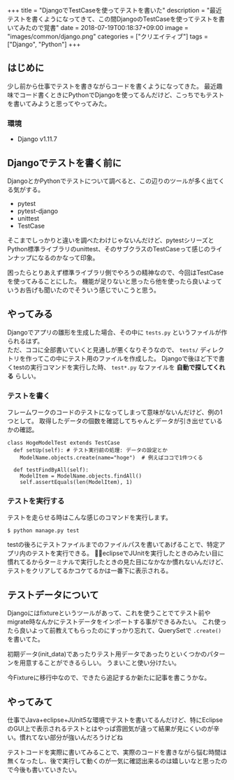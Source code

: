+++
title = "DjangoでTestCaseを使ってテストを書いた"
description = "最近テストを書くようになってきて、この間DjangoのTestCaseを使ってテストを書いてみたので覚書"
date = 2018-07-19T00:18:37+09:00
image = "images/common/django.png"
categories = ["クリエイティブ"]
tags = ["Django", "Python"]
+++



## はじめに
少し前から仕事でテストを書きながらコードを書くようになってきた。
最近趣味でコード書くときにPythonでDjangoを使ってるんだけど、こっちでもテストを書いてみようと思ってやってみた。

### 環境

- Django v1.11.7

## Djangoでテストを書く前に
DjangoとかPythonでテストについて調べると、この辺りのツールが多く出てくる気がする。

- pytest
- pytest-django
- unittest
- TestCase

そこまでしっかりと違いを調べたわけじゃないんだけど、pytestシリーズとPython標準ライブラリのunittest、そのサブクラスのTestCaseって感じのラインナップになるのかなって印象。

困ったらとりあえず標準ライブラリ側でやろうの精神なので、今回はTestCaseを使ってみることにした。
機能が足りないと思ったら他を使ったら良いよっていうお告げも聞いたのでそういう感じでいこうと思う。

## やってみる
Djangoでアプリの雛形を生成した場合、その中に ``tests.py`` というファイルが作られるはず。  
ただ、ココに全部書いていくと見通しが悪くなりそうなので、 ``tests/`` ディレクトリを作ってこの中にテスト用のファイルを作成した。
Djangoで後ほど下で書くtestの実行コマンドを実行した時、 ``test*.py`` なファイルを **自動で探してくれる** らしい。

### テストを書く
フレームワークのコードのテストになってしまって意味がないんだけど、例の1つとして。
取得したデータの個数を確認してちゃんとデータが引き出せているかの確認。

```
class HogeModelTest extends TestCase
  def setUp(self): # テスト実行前の処理: データの設定とか
    ModelName.objects.create(name="hoge")  # 例えばココで1件つくる

  def testFindByAll(self):
    ModelItem = ModelName.objects.findAll()
    self.assertEquals(len(ModelItem), 1)
```

### テストを実行する
テストを走らせる時はこんな感じのコマンドを実行します。

```
$ python manage.py test
```

testの後ろにテストファイルまでのファイルパスを書いてあげることで、特定アプリ内のテストを実行できる。
eclipseでJUnitを実行したときのみたい目に慣れてるからターミナルで実行したときの見た目になかなか慣れないんだけど、テストをクリアしてるかコケてるかは一番下に表示される。

## テストデータについて
Djangoにはfixtureというツールがあって、これを使うことでてテスト前やmigrate時なんかにテストデータをインポートする事ができるみたい。
これ使ったら良いよって前教えてもらったのにすっかり忘れて、QuerySetで ``.create()`` を書いてた。

初期データ(init_data)であったりテスト用データであったりといくつかのパターンを用意することができるらしい。
うまいこと使い分けたい。

今Fixtureに移行中なので、できたら追記するか新たに記事を書こうかな。

## やってみて
仕事でJava+eclipse+JUnit5な環境でテストを書いてるんだけど、特にEclipseのGUI上で表示されるテストとはやっぱ雰囲気が違って結果が見にくいのが辛い。慣れてない部分が強いんだろうけどね

テストコードを実際に書いてみることで、実際のコードを書きながら悩む時間は無くなったし、後で実行して動くのが一気に確認出来るのは嬉しいなと思ったので今後も書いていきたい。
